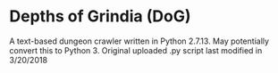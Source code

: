 # Depths of Grindia (DoG)
A text-based dungeon crawler written in Python 2.7.13. May potentially convert this to Python 3.
Original uploaded .py script last modified in 3/20/2018
